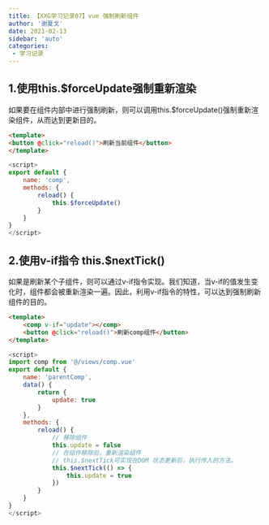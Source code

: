 ```yaml
---
title: 【XXG学习记录07】vue 强制刷新组件
author: '谢夏戈'
date: 2021-02-13
sidebar: 'auto'
categories:
 - 学习记录
---
```



## 1.使用this.$forceUpdate强制重新渲染  
如果要在组件内部中进行强制刷新，则可以调用this.$forceUpdate()强制重新渲染组件，从而达到更新目的。  

```html
<template>
<button @click="reload()">刷新当前组件</button>
</template>
```
```js
<script>
export default {
    name: 'comp',
    methods: {
        reload() {
            this.$forceUpdate()
        }
    }
}
</script>
```

## 2.使用v-if指令 this.$nextTick()  

如果是刷新某个子组件，则可以通过v-if指令实现。我们知道，当v-if的值发生变化时，组件都会被重新渲染一遍。因此，利用v-if指令的特性，可以达到强制刷新组件的目的。  
```html
<template>
    <comp v-if="update"></comp>
    <button @click="reload()">刷新comp组件</button>
</template>
```
```js
<script>
import comp from '@/views/comp.vue'
export default {
    name: 'parentComp',
    data() {
        return {
            update: true
        }
    },
    methods: {
        reload() {
            // 移除组件
            this.update = false
            // 在组件移除后，重新渲染组件
            // this.$nextTick可实现在DOM 状态更新后，执行传入的方法。
            this.$nextTick(() => {
                this.update = true
            })
        }
    }
}
</script>
```